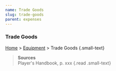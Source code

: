 ```yaml
---
name: Trade Goods
slug: trade-goods
parent: expenses
---
```

### Trade Goods
[Home](dm-operations-center) > [Equipment](equipment) > Trade Goods {.small-text}

> **Sources** <br/>
> Player's Handbook, p. xxx
{.read .small-text}

